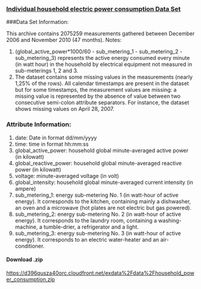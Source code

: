 ### [Individual household electric power consumption Data Set]

###Data Set Information:

This archive contains 2075259 measurements gathered between December 2006 and November 2010 (47 months). 
Notes: 
1. (global_active_power*1000/60 - sub_metering_1 - sub_metering_2 - sub_metering_3) represents the active energy consumed every minute (in watt hour) in the household by electrical equipment not measured in sub-meterings 1, 2 and 3. 
2. The dataset contains some missing values in the measurements (nearly 1,25% of the rows). All calendar timestamps are present in the dataset but for some timestamps, the measurement values are missing: a missing value is represented by the absence of value between two consecutive semi-colon attribute separators. For instance, the dataset shows missing values on April 28, 2007.


### Attribute Information:

1. date: Date in format dd/mm/yyyy 
2. time: time in format hh:mm:ss 
3. global_active_power: household global minute-averaged active power (in kilowatt) 
4. global_reactive_power: household global minute-averaged reactive power (in kilowatt) 
5. voltage: minute-averaged voltage (in volt) 
6. global_intensity: household global minute-averaged current intensity (in ampere) 
7. sub_metering_1: energy sub-metering No. 1 (in watt-hour of active energy). It corresponds to the kitchen, containing mainly a dishwasher, an oven and a microwave (hot plates are not electric but gas powered). 
8. sub_metering_2: energy sub-metering No. 2 (in watt-hour of active energy). It corresponds to the laundry room, containing a washing-machine, a tumble-drier, a refrigerator and a light. 
9. sub_metering_3: energy sub-metering No. 3 (in watt-hour of active energy). It corresponds to an electric water-heater and an air-conditioner.

#### Download .zip
https://d396qusza40orc.cloudfront.net/exdata%2Fdata%2Fhousehold_power_consumption.zip

[Individual household electric power consumption Data Set]:https://archive.ics.uci.edu/ml/datasets/Individual+household+electric+power+consumption
